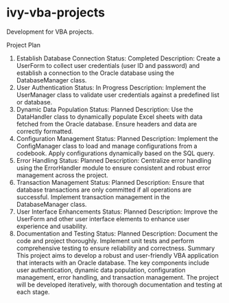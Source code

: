 # ivy-vba-projects
 Development for VBA projects. 

Project Plan
1. Establish Database Connection
Status: Completed
Description: Create a UserForm to collect user credentials (user ID and password) and establish a connection to the Oracle database using the DatabaseManager class.
2. User Authentication
Status: In Progress
Description: Implement the UserManager class to validate user credentials against a predefined list or database.
3. Dynamic Data Population
Status: Planned
Description: Use the DataHandler class to dynamically populate Excel sheets with data fetched from the Oracle database. Ensure headers and data are correctly formatted.
4. Configuration Management
Status: Planned
Description: Implement the ConfigManager class to load and manage configurations from a codebook. Apply configurations dynamically based on the SQL query.
5. Error Handling
Status: Planned
Description: Centralize error handling using the ErrorHandler module to ensure consistent and robust error management across the project.
6. Transaction Management
Status: Planned
Description: Ensure that database transactions are only committed if all operations are successful. Implement transaction management in the DatabaseManager class.
7. User Interface Enhancements
Status: Planned
Description: Improve the UserForm and other user interface elements to enhance user experience and usability.
8. Documentation and Testing
Status: Planned
Description: Document the code and project thoroughly. Implement unit tests and perform comprehensive testing to ensure reliability and correctness.
Summary
This project aims to develop a robust and user-friendly VBA application that interacts with an Oracle database. The key components include user authentication, dynamic data population, configuration management, error handling, and transaction management. The project will be developed iteratively, with thorough documentation and testing at each stage.

